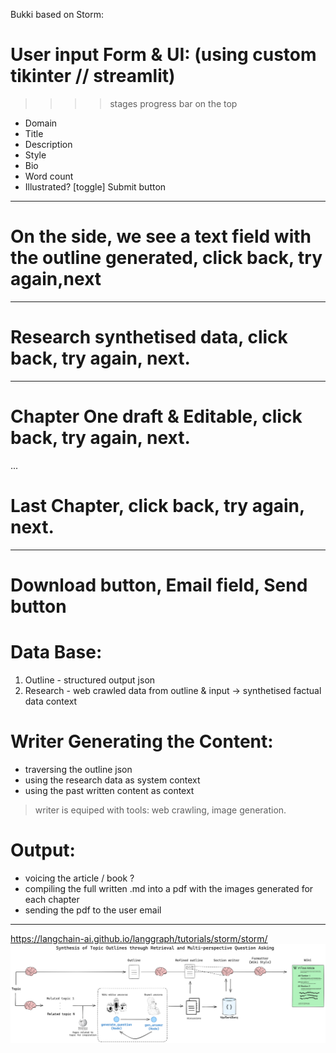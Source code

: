 
Bukki based on Storm:


# User input Form & UI: (using custom tikinter // streamlit)

>>>> stages progress bar on the top 
- Domain
- Title
- Description
- Style
- Bio
- Word count
- Illustrated? [toggle]
Submit button
---
# On the side, we see a text field with the outline generated, click back, try again,next
---
# Research synthetised data, click back, try again, next.
---
# Chapter One draft & Editable, click back, try again, next.
...
# Last Chapter, click back, try again, next.
---
# Download button, Email field, Send button

# Data Base:
1. Outline - structured output json
2. Research - web crawled data from outline & input -> synthetised factual data context

# Writer Generating the Content:
- traversing the outline json
- using the research data as system context
- using the past written content as context
> writer is equiped with tools: web crawling, image generation.

# Output:
- voicing the article / book ? 
- compiling the full written .md into a pdf with the images generated for each chapter
- sending the pdf to the user email

---
https://langchain-ai.github.io/langgraph/tutorials/storm/storm/
![alt text](image.png)